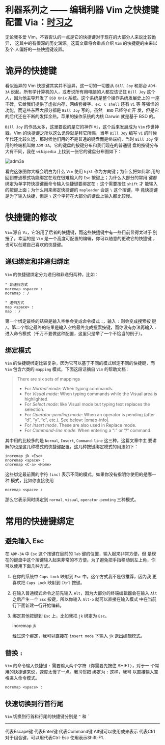 # <Vim>利器系列之 —— 编辑利器 Vim 之快捷键配置 Via：[时习之](http://blog.guorongfei.com/2015/09/03/vim-shortcut/)

无论我多爱 Vim，不容否认的一点是它的快捷键对于现在的大部分人来说比较诡异， 这其中的有很深的历史渊源。这篇文章将会重点介绍 `Vim` 的快捷键的由来以及个 人偏好的一些快捷键设置。

# 诡异的快捷键

看似诡异的 Vim 快捷键其实并不诡异，这一切的一切要从 `Bill Joy` 和那台 `ADM-3A` 说起。所有学计算机的人，或者说所有用电脑的人都应该记住 `Bill Joy` 这个人，因为他主导开发了 `BSD Unix` 系统。这个系统是整个操作系统发展史上的 一座丰碑，它给我们提供了虚拟内存、网络套接字、`ex`、`C shell` 还有 `Vi` 等 等强悍的功能，而这些东西大部分都是 `Bill Joy` 写的。虽然　`BSD` 已经停止开 发，但是它的后代还在不断的发挥余热，苹果的操作系统的内核 Darwin 就是基于 BSD 的。

`Bill Joy` 的作品太多，这里要说的是它的神作 `Vi`，这个后来发展成为 `Vim` 传世神器。Vim 的快捷键之所以这么诡异就是拜它所赐，当年 `Bill Joy` 编写 `Vi` 的时候年代还比较久远，那时候他们用的不是普通的键盘而是终端机，当时 `Bill Joy` 使用的终端机叫做 `ADM-3A`，它的键盘的按键分布和我们现在的普通键 盘的按键分布大有不同，我在 `wikipedia` 上找到一张它的键盘分布图如下：

![adm3a](media/15258374824258/adm3a.svg)

看完这张图你大概会明白为什么 `Vim` 使用 `hjkl` 作为方向键；为什么把如此常 用的回到普通模式功能绑定在现在很难输入的 `Esc` 按键上；为什么大部分的常用 键都绑定为单字符快捷键而命令输入快捷键要绑定在 `:` 这个需要按住 `shift` 才 能输入的按键上面；为什么用来绑定快捷键的 `mapleader` 会是 `\` 这个按键，毕 竟快捷键是为了输入快捷，但是 `\` 这个字符在大部分的键盘上输入都比较慢。

# 快捷键的修改

`Vim` 源自 `Vi`，它沿用了后者的快捷键，而这些快捷键中有一些目前显得太过于 别扭了。幸运的是 `Vim` 是一个高度可配置的编辑，你可以随意的更改它的快捷键 ，也可以创建自己喜欢的快捷键。

## 递归绑定和非递归绑定

`Vim` 的快捷键绑定分为递归和非递归两种，比如：

```
" 非递归方式
noremap <space> :
noremap : /

" 递归方式
map <space> :
map : /

```

第一个绑定最终的结果是输入空格会变成命令模式 `:`，输入 `:` 则会变成搜索按 键 `/`。第二个绑定最终的结果是输入空格最终变成搜索按键，而你没有办法再输入 `:` 进入命令模式（千万不要做这种配置，这里只是举了一个不恰当的例子）。

## 绑定模式

`Vim` 的快捷键绑定比较复杂，因为它可以基于不同的模式绑定不同的快捷键，而 `Vim` 包含六类的 `mapping` 模式，下面这段话摘自 `Vim` 的帮助文档：

> There are six sets of mappings
> 
> * For *Normal mode*: When typing commands.
> * For *Visual mode*: When typing commands while the Visual area is highlighted.
> * For *Select mode*: like Visual mode but typing text replaces the selection.
> * For *Operator-pending mode*: When an operator is pending (after “d”, “y”, “c”, etc.). See below: |omap-info|.
> * For *Insert mode*. These are also used in Replace mode.
> * For *Command-line mode*: When entering a “:” or “/“ command.

其中用的比较多的是 `Normal`, `Insert`, `Command-line` 这三种，这篇文章中主 要讲解的也是这几种模式的快捷键配置。这几种按键绑定模式的用法如下：

```
inoremap jk <Esc>
nnoremap <space> :
cnoremap <C-a> <Home>

```

这些绑定最前面的字符 `[inc]` 表示不同的模式。如果你没有指明你使用的是哪一种 模式，比如你直接使用

```
noremap <space> :

```

那么它表示同时绑定到 `normal`, `visual`, `operator-pending` 三种模式。

# 常用的快捷键绑定

## 避免输入 Esc

在 `ADM-3A` 中 `Esc` 这个按键在目前的 `Tab` 键的位置，输入起来非常方便，但 是现在的键盘中这个按键输入起来非常的不方便，为了避免把手指移动到左上角，你 可以使用下面几种方式。

1. 在你的系统中 `Caps Lock` 映射到 `Esc` 中。这个方式我不是很推荐，因为我 更喜欢把 `Caps Lock` 映射到 `Ctrl` 按键。

2. 在输入普通模式命令之前先输入 `Alt`，因为大部分的终端编辑器会在输入 `Alt` 之后产生一个 `Esc` 按键，所以你输入 `Alt-o` 就可以直接在输入模式 中在当前行下面新建一行开始编辑。

3. 绑定其他按键到 `Esc` 上，比如我把 `jk` 绑定为 `Esc`。

    inoremap jk

    经过这个绑定，我可以直接在 `insert mode` 下输入 `jk` 退出编辑模式。

## 替换 `:`

`Vim` 的命令输入快捷键 `:` 需要输入两个字符（你需要先按住 SHIFT），对于一 个常用的快捷键来说，速度太慢了一点。我习惯把 绑定为 `:` 这样，我可 以直接输入空格进入命令模式。

```
noremap <space> :

```

## 快速切换到行首行尾

`Vim` 切换到行首和行尾的快捷键分别是 `^` 和 `

***** 
 
<Esc>代表Escape键
<CR>代表Enter键
<D>代表Command键
Alt键可以使用<M-key>或<A-key>来表示
<C>代表Ctrl
对于组合键，可以用<C-Esc>代表Ctrl-Esc
使用<S-F1>表示Shift-F1.

